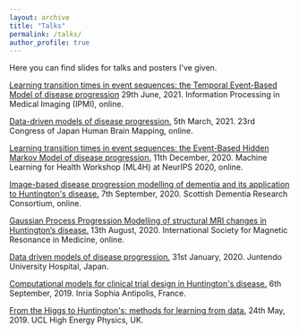 ```yaml
---
layout: archive
title: "Talks"
permalink: /talks/
author_profile: true
---
```


Here you can find slides for talks and posters I've given.

[Learning transition times in event sequences: the Temporal Event-Based Model of disease progression](http://pawij.github.io/files/paw_ipmi_2021_poster.pdf) 29th June, 2021. Information Processing in Medical Imaging (IPMI), online.

[Data-driven models of disease progression.](http://pawij.github.io/files/paw_jhbm2021_lecture.mp4) 5th March, 2021. 23rd Congress of Japan Human Brain Mapping, online.

[Learning transition times in event sequences: the Event-Based Hidden Markov Model of disease progression.](http://pawij.github.io/files/paw_ml4h_2020_poster.pdf) 11th December, 2020. Machine Learning for Health Workshop (ML4H) at NeurIPS 2020, online.

[Image-based disease progression modelling of dementia and its application to Huntington's disease.](http://pawij.github.io/files/paw_sdrc2020_poster_v0.pdf) 7th September, 2020. Scottish Dementia Research Consortium, online.

[Gaussian Process Progression Modelling of structural MRI changes in Huntington’s disease.](http://pawij.github.io/files/paw_ismrm_2020.pdf) 13th August, 2020. International Society for Magnetic Resonance in Medicine, online.

[Data driven models of disease progression.](http://pawij.github.io/files/paw_juntendo_310120.pdf) 31st January, 2020. Juntendo University Hospital, Japan.  

[Computational models for clinical trial design in Huntington's disease.](http://pawij.github.io/files/paw_inria_060919.pdf) 6th September, 2019. Inria Sophia Antipolis, France.  

[From the Higgs to Huntington's: methods for learning from data.](http://pawij.github.io/files/paw_hep_240519.pdf) 24th May, 2019. UCL High Energy Physics, UK.

<!--
{% for post in site.talks reversed %}
  {% include archive-single-talk.html %}
{% endfor %}
-->